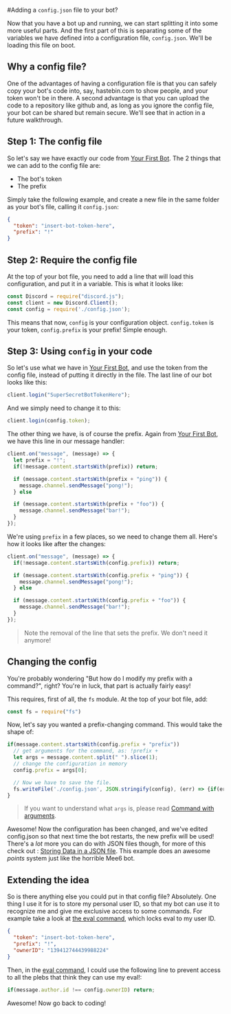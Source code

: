 #Adding a `config.json` file to your bot?

Now that you have a bot up and running, we can start splitting it into some more useful parts. And the first part of this is separating some of the variables we have defined into a configuration file, `config.json`. We'll be loading this file on boot.

## Why a config file?

One of the advantages of having a configuration file is that you can safely copy your bot's code into, say, hastebin.com to show people, and your token won't be in there. A second advantage is that you can upload the code to a repository like github and, as long as you ignore the config file, your bot can be shared but remain secure. We'll see that in action in a future walkthrough.

## Step 1: The config file

So let's say we have exactly our code from [Your First Bot](/coding-walkthroughs/your_basic_bot.md). The 2 things that we can add to the config file are:

* The bot's token
* The prefix

Simply take the following example, and create a new file in the same folder as your bot's file, calling it `config.json`:

```json
{
  "token": "insert-bot-token-here",
  "prefix": "!"
}
```

## Step 2: Require the config file

At the top of your bot file, you need to add a line that will load this configuration, and put it in a variable. This is what it looks like:

```js
const Discord = require("discord.js");
const client = new Discord.Client();
const config = require('./config.json');
```

This means that now, `config` is your configuration object. `config.token` is your token, `config.prefix` is your prefix! Simple enough.

## Step 3: Using `config` in your code

So let's use what we have in [Your First Bot](/coding-walkthroughs/your_basic_bot.md), and use the token from the config file, instead of putting it directly in the file. The last line of our bot looks like this:

```js
client.login("SuperSecretBotTokenHere");
```

And we simply need to change it to this:

```js
client.login(config.token);
```

The other thing we have, is of course the prefix. Again from [Your First Bot](/coding-walkthroughs/your_basic_bot.md), we have this line in our message handler:

```js
client.on("message", (message) => {
  let prefix = "!";
  if(!message.content.startsWith(prefix)) return;

  if (message.content.startsWith(prefix + "ping")) {
    message.channel.sendMessage("pong!");
  } else

  if (message.content.startsWith(prefix + "foo")) {
    message.channel.sendMessage("bar!");
  }
});
```

We're using `prefix` in a few places, so we need to change them all. Here's how it looks like after the changes:

```js
client.on("message", (message) => {
  if(!message.content.startsWith(config.prefix)) return;

  if (message.content.startsWith(config.prefix + "ping")) {
    message.channel.sendMessage("pong!");
  } else

  if (message.content.startsWith(config.prefix + "foo")) {
    message.channel.sendMessage("bar!");
  }
});
```

> Note the removal of the line that sets the prefix. We don't need it anymore!

## Changing the config

You're probably wondering "But how do I modify my prefix with a command?", right? You're in luck, that part is actually fairly easy!

This requires, first of all, the `fs` module. At the top of your bot file, add:

```js
const fs = require("fs")
```

Now, let's say you wanted a prefix-changing command. This would take the shape of:

```js
if(message.content.startsWith(config.prefix + "prefix"))
  // get arguments for the command, as: !prefix +
  let args = message.content.split(" ").slice(1);
  // change the configuration in memory
  config.prefix = args[0];

  // Now we have to save the file.
  fs.writeFile('./config.json', JSON.stringify(config), (err) => {if(err) console.error(err)});
}
```

> If you want to understand what `args` is, please read [Command with arguments](/samples/command_with_arguments.md).

Awesome! Now the configuration has been changed, and we've edited config.json so that next time the bot restarts, the new prefix will be used! There's a _lot_ more you can do with JSON files though, for more of this check out : [Storing Data in a JSON file](/storing-data-in-a-json-file.md). This example does an awesome _points_ system just like the horrible Mee6 bot.

## Extending the idea

So is there anything else you could put in that config file? Absolutely. One thing I use it for is to store my personal user ID, so that my bot can use it to recognize me and give me exclusive access to some commands. For example take a look at [the eval command](/samples/making-an-eval-command.md), which locks eval to my user ID.

```json
{
  "token": "insert-bot-token-here",
  "prefix": "!",
  "ownerID": "139412744439988224"
}
```

Then, in the [eval command](/samples/making-an-eval-command.md), I could use the following line to prevent access to all the plebs that think they can use my eval!:

```js
if(message.author.id !== config.ownerID) return;
```

Awesome! Now go back to coding!
